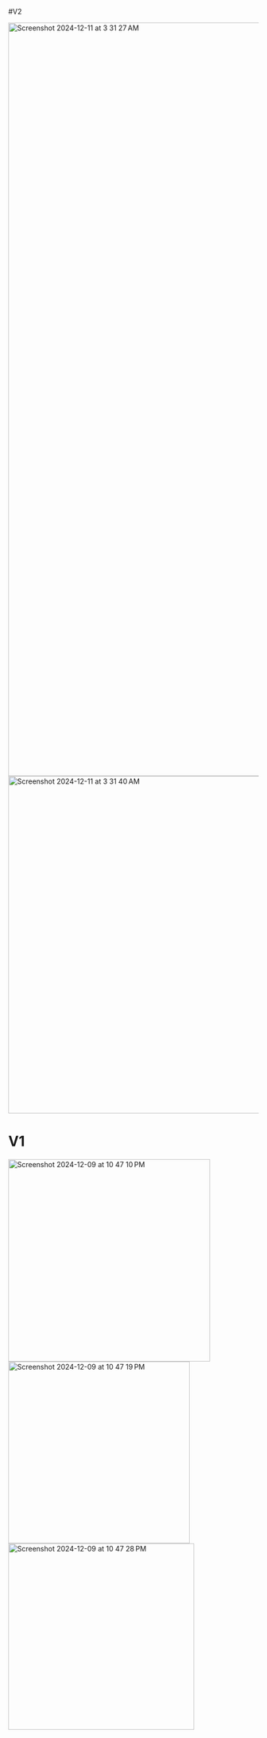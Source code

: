 #V2

<img width="1512" alt="Screenshot 2024-12-11 at 3 31 27 AM" src="https://github.com/user-attachments/assets/a1da28cb-94ee-4cae-8ad7-24d37f3ce644">
<img width="677" alt="Screenshot 2024-12-11 at 3 31 40 AM" src="https://github.com/user-attachments/assets/6037bb52-c94c-465c-a827-95131794de49">


# V1
<img width="406" alt="Screenshot 2024-12-09 at 10 47 10 PM" src="https://github.com/user-attachments/assets/7c86b189-e1ea-43b0-b083-fe9b96365ee3">
<img width="365" alt="Screenshot 2024-12-09 at 10 47 19 PM" src="https://github.com/user-attachments/assets/c4a6d19c-ca6a-405b-a3e1-fe68cac4aba5">
<img width="374" alt="Screenshot 2024-12-09 at 10 47 28 PM" src="https://github.com/user-attachments/assets/540e3000-0c43-4f09-82be-1849ce3a01bf">
